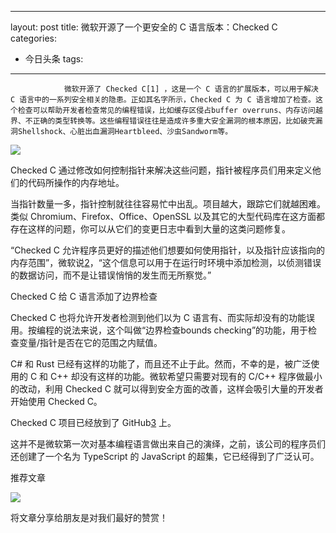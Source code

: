 
---
layout: post
title: 微软开源了一个更安全的 C 语言版本：Checked C
categories:
- 今日头条
tags:
---
				微软开源了 Checked C[1] ，这是一个 C 语言的扩展版本，可以用于解决 C 语言中的一系列安全相关的隐患。正如其名字所示，Checked C 为 C 语言增加了检查。这个检查可以帮助开发者检查常见的编程错误，比如缓存区侵占buffer overruns、内存访问越界、不正确的类型转换等。这些编程错误往往是造成许多重大安全漏洞的根本原因，比如破壳漏洞Shellshock、心脏出血漏洞Heartbleed、沙虫Sandworm等。

![](http://p3.pstatp.com/large/9190008dd7cfbe92d06)

Checked C 通过修改如何控制指针来解决这些问题，指针被程序员们用来定义他们的代码所操作的内存地址。

当指针数量一多，指针控制就往往容易忙中出乱。项目越大，跟踪它们就越困难。类似 Chromium、Firefox、Office、OpenSSL 以及其它的大型代码库在这方面都存在这样的问题，你可以从它们的变更日志中看到大量的这类问题修复。

“Checked C 允许程序员更好的描述他们想要如何使用指针，以及指针应该指向的内存范围”，微软说[2]，“这个信息可以用于在运行时环境中添加检测，以侦测错误的数据访问，而不是让错误悄悄的发生而无所察觉。”

Checked C 给 C 语言添加了边界检查

Checked C 也将允许开发者检测到他们以为 C 语言有、而实际却没有的功能误用。按编程的说法来说，这个叫做“边界检查bounds checking”的功能，用于检查变量/指针是否在它的范围之内赋值。

C# 和 Rust 已经有这样的功能了，而且还不止于此。然而，不幸的是，被广泛使用的 C 和 C++ 却没有这样的功能。微软希望只需要对现有的 C/C++ 程序做最小的改动，利用 Checked C 就可以得到安全方面的改善，这样会吸引大量的开发者开始使用 Checked C。

Checked C 项目已经放到了 GitHub[3] 上。

这并不是微软第一次对基本编程语言做出来自己的演绎，之前，该公司的程序员们还创建了一个名为 TypeScript 的 JavaScript 的超集，它已经得到了广泛认可。

[1]: https://github.com/Microsoft/checkedc

[2]: http://research.microsoft.com/en-us/projects/checkedc/default.aspx

[3]: https://github.com/Microsoft/checkedc

推荐文章

![](http://p1.pstatp.com/large/9140008e21103fb6e63)

将文章分享给朋友是对我们最好的赞赏！